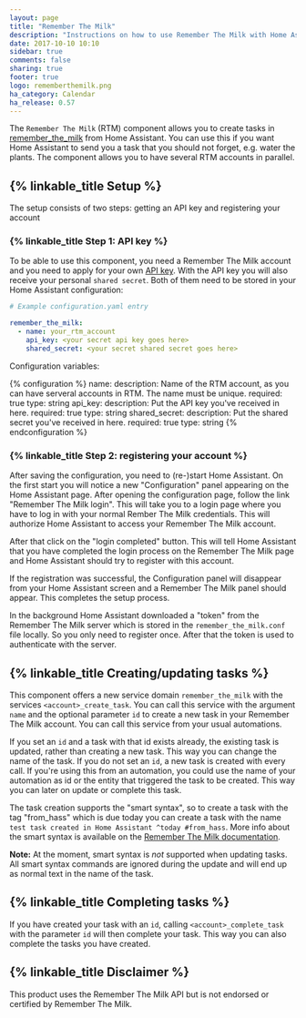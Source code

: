 ```yaml
---
layout: page
title: "Remember The Milk"
description: "Instructions on how to use Remember The Milk with Home Assistant."
date: 2017-10-10 10:10
sidebar: true
comments: false
sharing: true
footer: true
logo: rememberthemilk.png
ha_category: Calendar
ha_release: 0.57
---
```


The `Remember The Milk` (RTM) component allows you to create tasks in [remember_the_milk](https://www.rememberthemilk.com) from Home Assistant. You can use this if you want Home Assistant to send you a task that you should not forget, e.g. water the plants. The component allows you to have several RTM accounts in parallel.

## {% linkable_title Setup %}

The setup consists of two steps: getting an API key and registering your account

### {% linkable_title Step 1: API key %}

To be able to use this component, you need a Remember The Milk account and you need to apply for your own [API key](https://www.rememberthemilk.com/services/api/keys.rtm). With the API key you will also receive your personal `shared secret`. Both of them need to be stored in your Home Assistant configuration:

```yaml
# Example configuration.yaml entry

remember_the_milk:
  - name: your_rtm_account
    api_key: <your secret api key goes here>
    shared_secret: <your secret shared secret goes here>

```

Configuration variables:

{% configuration %}
  name:
    description: Name of the RTM account, as you can have serveral accounts in RTM. The name must be unique.
    required: true
    type: string
  api_key:
    description: Put the API key you've received in here.
    required: true
    type: string
  shared_secret:
    description: Put the shared secret you've received in here.
    required: true
    type: string
{% endconfiguration %}

### {% linkable_title Step 2: registering your account %}

After saving the configuration, you need to (re-)start Home Assistant. On the first start you will notice a new "Configuration" panel appearing on the Home Assistant page. After opening the configuration page, follow the link "Remember The Milk login". This will take you to a login page where you have to log in with your normal Rember The Milk credentials. This will authorize Home Assistant to access your Remember The Milk account.

After that click on the "login completed" button. This will tell Home Assistant that you have completed the login process on the Remember The Milk page and Home Assistant should try to register with this account.

If the registration was successful, the Configuration panel will disappear from your Home Assistant screen and a Remember The Milk panel should appear. This completes the setup process.

In the background Home Assistant downloaded a "token" from the Remember The Milk server which is stored in the `remember_the_milk.conf` file locally. So you only need to register once. After that the token is used to authenticate with the server.

## {% linkable_title Creating/updating tasks %}

This component offers a new service domain ```remember_the_milk``` with the services ```<account>_create_task```. You can call this service with the argument ```name``` and the optional parameter ```id``` to create a new task in your Remember The Milk account. You can call this service from your usual automations.

If you set an ```id``` and a task with that id exists already, the existing task is updated, rather than creating a new task. This way you can change the name of the task. If you do not set an ```id```, a new task is created with every call. If you're using this from an automation, you could use the name of your automation as id or the entity that triggered the task to be created. This way you can later on update or complete this task.

The task creation supports the "smart syntax", so to create a task with the tag "from_hass" which is due today you can create a task with the name ```test task created in Home Assistant ^today #from_hass```. More info about the smart syntax is available on the [Remember The Milk documentation](https://www.rememberthemilk.com/help/answer/basics-smartadd-howdoiuse).

**Note:**
At the moment, smart syntax is *not* supported when updating tasks. All smart syntax commands are ignored during the update and will end up as normal text in the name of the task.

## {% linkable_title Completing tasks %}
If you have created your task with an ```id```, calling ```<account>_complete_task``` with the parameter ```id``` will then complete your task. This way you can also complete the tasks you have created.


## {% linkable_title Disclaimer %}
This product uses the Remember The Milk API but is not endorsed or certified by Remember The Milk.
